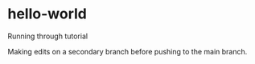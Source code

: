 # hello-world
Running through tutorial

Making edits on a secondary branch before pushing to the main branch.
